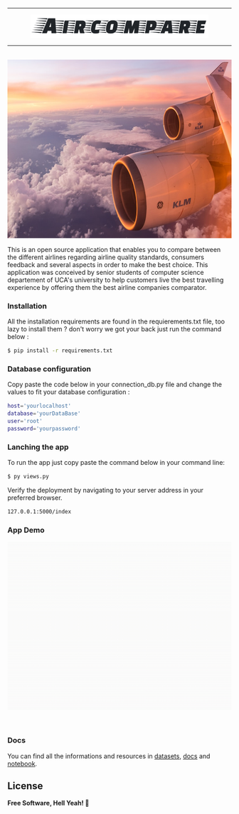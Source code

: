 
<div align="center">
  <hr />
  <p>
      <img width="400" src="static/img/logo.png" alt="Awesome Morocco" />

  </p>
  <hr />
  <br />
</div>

<img src="static/img/plane.jpg" width="1000" height="400" />


This is an open source application that enables you to compare between the different airlines regarding airline quality standards, consumers feedback and several aspects in order to make the best choice. This application was conceived by senior students of computer science departement of UCA's university to help customers live the best travelling experience by offering them the best airline companies comparator.


### Installation


All the installation requirements are found in the requierements.txt file, too lazy to install them ?
don't worry we got your back just run the command below : 

```sh
$ pip install -r requirements.txt
```

### Database configuration 
Copy paste the code below in your connection_db.py file and change the values to fit your database configuration :
```sh
host='yourlocalhost'
database='yourDataBase'
user='root'
password='yourpassword'
```

### Lanching the app
To run the app just copy paste the command below in your command line:
```sh
$ py views.py
```

Verify the deployment by navigating to your server address in your preferred browser.

```sh
127.0.0.1:5000/index
```
### App Demo
<div align="center">
  <p>
      <img width="800" src="./static/img/appDemo.gif" alt="Awesome Morocco" />

  </p>
  <br />
</div>

### Docs
You can find all the informations and resources in [datasets](https://github.com/asmaazr/pfe/tree/master/datasets), [docs](https://github.com/asmaazr/pfe/tree/master/docs) and [notebook](https://github.com/asmaazr/pfe/tree/master/notebook).

License
----


**Free Software, Hell Yeah! :metal:**




